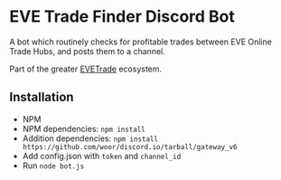 # EVE Trade Finder Discord Bot

A bot which routinely checks for profitable trades between EVE Online Trade Hubs, and posts them to a channel.

Part of the greater [EVETrade](https://github.com/awhipp/evetrade) ecosystem.

## Installation

* NPM
* NPM dependencies: `npm install`
* Addition dependencies: `npm install https://github.com/woor/discord.io/tarball/gateway_v6`
* Add config.json with `token` and `channel_id`
* Run `node bot.js`